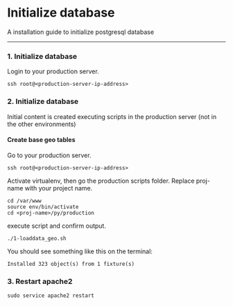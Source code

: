 # Initialize database

A installation guide to initialize postgresql database

----------

### 1. Initialize database
Login to your production server.
  ```
  ssh root@<production-server-ip-address>
  ``` 

### 2. Initialize database
Initial content is created executing scripts in the production server (not in the other environments)

#### Create base geo tables
Go to your production server.
  ```
  ssh root@<production-server-ip-address>
  ``` 
Activate virtualenv, then go the production scripts folder.
Replace proj-name with your project name.
  ```
  cd /var/www
  source env/bin/activate
  cd <proj-name>/py/production
  ```
execute script and confirm output.
  ```
  ./1-loaddata_geo.sh
  ```
  You should see something like this on the terminal:
  ```
  Installed 323 object(s) from 1 fixture(s)
  ```

### 3. Restart apache2
  ```
  sudo service apache2 restart
  ``` 
